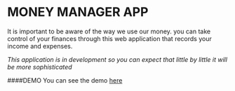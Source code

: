 # MONEY MANAGER APP

It is important to be aware of the way we use our money. you can take control of your finances through this web application that records your income and expenses.

*This application is in development so you can expect that little by little it will be more sophisticated*

####DEMO
You can see the demo [here](https://luisguzmanm.github.io/money_manager_app/ "here")
